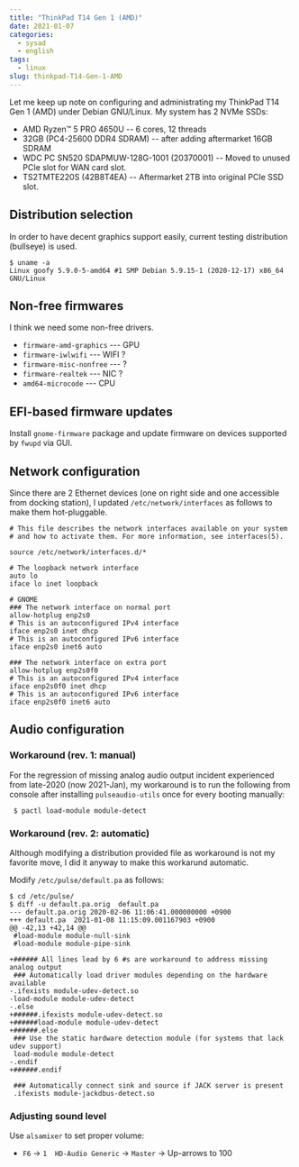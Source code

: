 ```yaml
---
title: "ThinkPad T14 Gen 1 (AMD)"
date: 2021-01-07
categories:
  - sysad
  - english
tags:
  - linux
slug: thinkpad-T14-Gen-1-AMD
---
```


Let me keep up note on configuring and administrating my ThinkPad T14 Gen 1
(AMD) under Debian GNU/Linux.  My system has 2 NVMe SSDs:

* AMD Ryzen™ 5 PRO 4650U -- 6 cores, 12 threads
* 32GB (PC4-25600 DDR4 SDRAM) -- after adding aftermarket 16GB SDRAM
* WDC PC SN520 SDAPMUW-128G-1001 (20370001) -- Moved to unused PCIe slot for WAN card slot.
* TS2TMTE220S (42B8T4EA) -- Aftermarket 2TB into original PCIe SSD slot.

## Distribution selection

In order to have decent graphics support easily, current testing distribution
(bullseye) is used.

```
$ uname -a
Linux goofy 5.9.0-5-amd64 #1 SMP Debian 5.9.15-1 (2020-12-17) x86_64 GNU/Linux
```

## Non-free firmwares

I think we need some non-free drivers.

* `firmware-amd-graphics`  --- GPU
* `firmware-iwlwifi`  --- WIFI ?
* `firmware-misc-nonfree`  --- ?
* `firmware-realtek`  --- NIC ?
* `amd64-microcode`  --- CPU

## EFI-based firmware updates

Install `gnome-firmware` package and update firmware on devices supported by
`fwupd` via GUI.

## Network configuration

Since there are 2 Ethernet devices (one on right side and one accessible from
docking station), I updated `/etc/network/interfaces` as follows to make them
hot-pluggable.

```
# This file describes the network interfaces available on your system
# and how to activate them. For more information, see interfaces(5).

source /etc/network/interfaces.d/*

# The loopback network interface
auto lo
iface lo inet loopback

# GNOME
### The network interface on normal port
allow-hotplug enp2s0
# This is an autoconfigured IPv4 interface
iface enp2s0 inet dhcp
# This is an autoconfigured IPv6 interface
iface enp2s0 inet6 auto

### The network interface on extra port
allow-hotplug enp2s0f0
# This is an autoconfigured IPv4 interface
iface enp2s0f0 inet dhcp
# This is an autoconfigured IPv6 interface
iface enp2s0f0 inet6 auto
```

## Audio configuration

### Workaround (rev. 1: manual)

For the regression of missing analog audio output incident experienced from
late-2020 (now 2021-Jan), my workaround is to run the following from console
after installing `pulseaudio-utils` once for every booting manually:

```
 $ pactl load-module module-detect
```

### Workaround (rev. 2: automatic)

Although modifying a distribution provided file as workaround is not my
favorite move, I did it anyway to make this workarund automatic.

Modify `/etc/pulse/default.pa` as follows:

```
$ cd /etc/pulse/
$ diff -u default.pa.orig  default.pa
--- default.pa.orig	2020-02-06 11:06:41.000000000 +0900
+++ default.pa	2021-01-08 11:15:09.001167903 +0900
@@ -42,13 +42,14 @@
 #load-module module-null-sink
 #load-module module-pipe-sink

+###### All lines lead by 6 #s are workaround to address missing analog output
 ### Automatically load driver modules depending on the hardware available
-.ifexists module-udev-detect.so
-load-module module-udev-detect
-.else
+######.ifexists module-udev-detect.so
+######load-module module-udev-detect
+######.else
 ### Use the static hardware detection module (for systems that lack udev support)
 load-module module-detect
-.endif
+######.endif

 ### Automatically connect sink and source if JACK server is present
 .ifexists module-jackdbus-detect.so
```


### Adjusting sound level

Use `alsamixer` to set proper volume:
 * `F6` -> `1  HD-Audio Generic` -> `Master` -> Up-arrows to 100

<!-- vim: set sw=2 sts=2 ai si et tw=79 ft=markdown: -->
